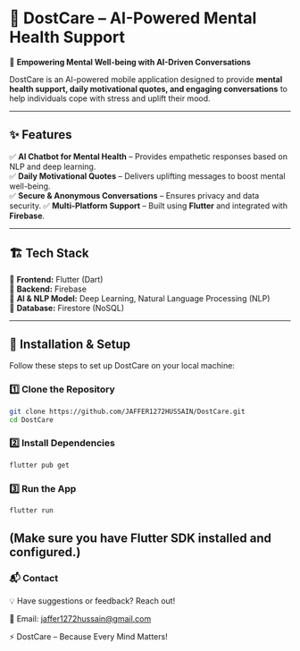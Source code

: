 # 🧠 DostCare – AI-Powered Mental Health Support  
🚀 **Empowering Mental Well-being with AI-Driven Conversations**  

DostCare is an AI-powered mobile application designed to provide **mental health support, daily motivational quotes, and engaging conversations** to help individuals cope with stress and uplift their mood.  

---

## ✨ Features  
✅ **AI Chatbot for Mental Health** – Provides empathetic responses based on NLP and deep learning.  
✅ **Daily Motivational Quotes** – Delivers uplifting messages to boost mental well-being.  
✅ **Secure & Anonymous Conversations** – Ensures privacy and data security. 
✅ **Multi-Platform Support** – Built using **Flutter** and integrated with **Firebase**.  

---

## 🏗️ Tech Stack  
🔹 **Frontend:** Flutter (Dart)  
🔹 **Backend:** Firebase  
🔹 **AI & NLP Model:** Deep Learning, Natural Language Processing (NLP)  
🔹 **Database:** Firestore (NoSQL)  

---

## 🚀 Installation & Setup  
Follow these steps to set up DostCare on your local machine:  

### 1️⃣ **Clone the Repository**  
```sh
git clone https://github.com/JAFFER1272HUSSAIN/DostCare.git
cd DostCare
```
### 2️⃣ **Install Dependencies**
```sh
flutter pub get
```
### 3️⃣ **Run the App**
```sh
flutter run
```
(Make sure you have Flutter SDK installed and configured.)
---
### 📬 **Contact**

💡 Have suggestions or feedback? Reach out!

📧 Email: jaffer1272hussain@gmail.com

⚡ DostCare – Because Every Mind Matters!
